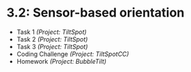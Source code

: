 # 3.2: Sensor-based orientation

* Task 1 *(Project: TiltSpot)*
* Task 2 *(Project: TiltSpot)*
* Task 3 *(Project: TiltSpot)*
* Coding Challenge *(Project: TiltSpotCC)*
* Homework *(Project: BubbleTilt)*
